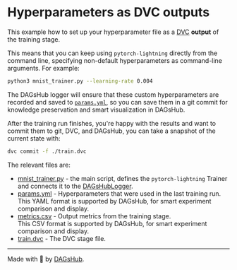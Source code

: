 # Hyperparameters as DVC outputs

This example how to set up your hyperparameter file as a [DVC](https://dvc.org) __output__ of the training stage.

This means that you can keep using `pytorch-lightning` directly from the command line, specifying non-default hyperparameters
as command-line arguments. For example:
```bash
python3 mnist_trainer.py --learning-rate 0.004
```

The DAGsHub logger will ensure that these custom hyperparameters are recorded and saved to [`params.yml`](params.yml), so you can save them
in a git commit for knowledge preservation and smart visualization in DAGsHub.  

After the training run finishes, you're happy with the results and want to commit them to git, DVC, and DAGsHub, you can
take a snapshot of the current state with: 
```bash
dvc commit -f ./train.dvc
``` 

The relevant files are:
* [mnist_trainer.py](mnist_trainer.py) - the main script, defines the `pytorch-lightning` Trainer and connects it to the
    [DAGsHubLogger](../../pytorch_lightning_dagshub/logger.py).
* [params.yml](params.yml) - Hyperparameters that were used in the last training run.
    This YAML format is supported by DAGsHub, for smart experiment comparison and display.
* [metrics.csv](metrics.csv) - Output metrics from the training stage. <br/>
    This CSV format is supported by DAGsHub, for smart experiment comparison and display.
* [train.dvc](train.dvc) - The DVC stage file. 

---

Made with 🐶 by [DAGsHub](https://dagshub.com/).
